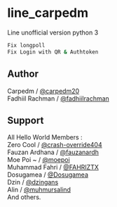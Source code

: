 # line_carpedm
Line unofficial version python 3

```sh
Fix longpoll
Fix Login with QR & Authtoken
```

## Author
Carpedm / [@carpedm20](https://github.com/carpedm20)  
Fadhiil Rachman / [@fadhiilrachman](https://www.instagram.com/fadhiilrachman)

## Support
All Hello World Members :  
Zero Cool / [@crash-override404](https://github.com/crash-override404)  
Fauzan Ardhana / [@fauzanardh](https://github.com/fauzanardh)  
Moe Poi ~ / [@moepoi](https://github.com/moepoi)  
Muhammad Fahri / [@FAHRIZTX](https://github.com/FAHRIZTX)  
Dosugamea / [@Dosugamea](https://github.com/Dosugamea)  
Dzin / [@dzingans](https://github.com/dzingans)  
Alin / [@muhmursalind](https://github.com/muhmursalind)  
And others.
